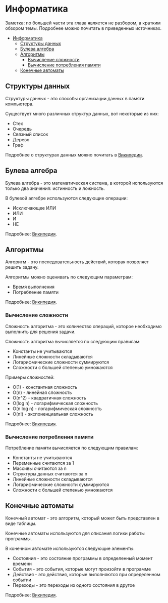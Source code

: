 
# Информатика

Заметка: по большей части эта глава является не разбором, а кратким обзором темы. Подробнее можно почитать в приведенных источниках.

- [Информатика](#информатика)
  - [Структуры данных](#структуры-данных)
  - [Булева алгебра](#булева-алгебра)
  - [Алгоритмы](#алгоритмы)
    - [Вычисление сложности](#вычисление-сложности)
    - [Вычисление потребления памяти](#вычисление-потребления-памяти)
  - [Конечные автоматы](#конечные-автоматы)

## Структуры данных

Структуры данных - это способы организации данных в памяти компьютера.

Существует много различных структур данных, вот некоторые из них:

  * Стек
  * Очередь
  * Связный список
  * Дерево
  * Граф

Подробнее о структурах данных можно почитать в [Википедии](https://ru.wikipedia.org/wiki/%D0%A1%D1%82%D1%80%D1%83%D0%BA%D1%82%D1%83%D1%80%D0%B0_%D0%B4%D0%B0%D0%BD%D0%BD%D1%8B%D1%85).

## Булева алгебра

Булева алгебра - это математическая система, в которой используются только два значения: истинность и ложность.

В булевой алгебре используются следующие операции:

  * Исключающее ИЛИ
  * ИЛИ
  * И
  * НЕ

Подробнее: [Википедия](https://ru.wikipedia.org/wiki/%D0%91%D1%83%D0%BB%D0%B5%D0%B2%D0%B0_%D0%B0%D0%BB%D0%B3%D0%B5%D0%B1%D1%80%D0%B0).

## Алгоритмы

Алгоритм - это последовательность действий, которая позволяет решить задачу.

Алгоритмы можно оценивать по следующим параметрам:

  * Время выполнения
  * Потребление памяти

Подробнее: [Википедия](https://ru.wikipedia.org/wiki/%D0%90%D0%BB%D0%B3%D0%BE%D1%80%D0%B8%D1%82%D0%BC).

### Вычисление сложности

Сложность алгоритма - это количество операций, которое необходимо выполнить для решения задачи.

Сложность алгоритма вычисляется по следующим правилам:

  * Константы не учитываются
  * Линейные сложности складываются
  * Логарифмические сложности суммируются
  * Сложности с большей степенью умножаются

Примеры сложностей:

  * O(1) - константная сложность
  * O(n) - линейная сложность
  * O(n^2) - квадратичная сложность
  * O(log n) - логарифмическая сложность
  * O(n log n) - логарифмическая сложность
  * O(n!) - экспоненциальная сложность

Подробнее: [Википедия](https://ru.wikipedia.org/wiki/%D0%A1%D0%BB%D0%BE%D0%B6%D0%BD%D0%BE%D1%81%D1%82%D1%8C_%D0%B0%D0%BB%D0%B3%D0%BE%D1%80%D0%B8%D1%82%D0%BC%D0%B0).

### Вычисление потребления памяти

Потребление памяти вычисляется по следующим правилам:

  * Константы не учитываются
  * Переменные считаются за 1
  * Массивы считаются за n
  * Структуры данных считаются за n
  * Линейные сложности складываются
  * Логарифмические сложности суммируются
  * Сложности с большей степенью умножаются

## Конечные автоматы

Конечный автомат - это алгоритм, который может быть представлен в виде таблицы.

Конечные автоматы используются для описания логики работы программы.

В конечном автомате используются следующие элементы:

  * Состояния - это состояние программы в определенный момент времени
  * События - это события, которые могут произойти в программе
  * Действия - это действия, которые выполняются при определенном событии
  * Переходы - это переходы из одного состояния в другое
  
Подробнее: [Википедия](https://ru.wikipedia.org/wiki/%D0%9A%D0%BE%D0%BD%D0%B5%D1%87%D0%BD%D1%8B%D0%B9_%D0%B0%D0%B2%D1%82%D0%BE%D0%BC%D0%B0%D1%82).